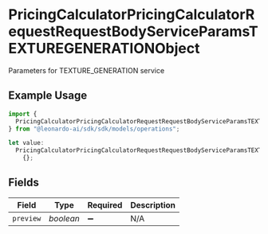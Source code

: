 # PricingCalculatorPricingCalculatorRequestRequestBodyServiceParamsTEXTUREGENERATIONObject

Parameters for TEXTURE_GENERATION service

## Example Usage

```typescript
import {
  PricingCalculatorPricingCalculatorRequestRequestBodyServiceParamsTEXTUREGENERATIONObject,
} from "@leonardo-ai/sdk/sdk/models/operations";

let value:
  PricingCalculatorPricingCalculatorRequestRequestBodyServiceParamsTEXTUREGENERATIONObject =
    {};
```

## Fields

| Field              | Type               | Required           | Description        |
| ------------------ | ------------------ | ------------------ | ------------------ |
| `preview`          | *boolean*          | :heavy_minus_sign: | N/A                |